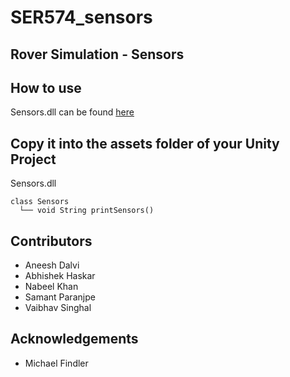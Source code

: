 # SER574_sensors

## Rover Simulation - Sensors

## How to use
Sensors.dll can be found [here](https://github.com/aneeshdalvi/SER574_sensors/tree/master/Sensors/bin/Debug/netstandard2.0)

## Copy it into the assets folder of your Unity Project
Sensors.dll

```
class Sensors
  └── void String printSensors()
  ```
  
## Contributors
- Aneesh Dalvi
- Abhishek Haskar
- Nabeel Khan
- Samant Paranjpe
- Vaibhav Singhal

## Acknowledgements
- Michael Findler
